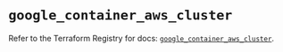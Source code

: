 # `google_container_aws_cluster`

Refer to the Terraform Registry for docs: [`google_container_aws_cluster`](https://registry.terraform.io/providers/hashicorp/google/5.14.0/docs/resources/container_aws_cluster).
